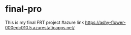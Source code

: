 # final-pro
This is my final FRT project
#azure link  https://ashy-flower-000edc010.5.azurestaticapps.net/
